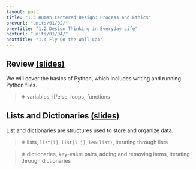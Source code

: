 ```yaml
---
layout: post
title: "1.3 Human Centered Design: Process and Ethics"
prevurl: "units/01/02/"
prevtitle: "1.2 Design Thinking in Everyday Life"
nexturl: "units/01/04/"
nexttitle: "1.4 Fly On the Wall Lab"
---
```




## Review [(slides)][rvw slides]
We will cover the basics of Python, which includes writing and running Python files.

> 🞛 variables, if/else, loops, functions

## Lists and Dictionaries [(slides)][ld slides]
List and dictionaries are structures used to store and organize data.

> 🞛 lists, `list[i]`, `list[i:j]`, `len(list)`, iterating through lists

> 🞛 dictionaries, key-value pairs, adding and removing items, iterating through dictionaries

[rvw slides]: https://docs.google.com/presentation/d/1yXGD0J8Q_t0Y-1vZTP02CBrsU-t-ui63kLdHMLNPAEs/
[ld slides]: https://docs.google.com/presentation/d/1B-yT7_jxhWRcs0cIXxBRha4zSger9VF2tAUYOcyWnHw/
